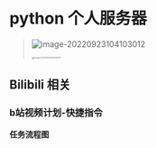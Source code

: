 # python 个人服务器

> ![image-20220923104103012](https://ccurj.oss-cn-beijing.aliyuncs.com/mac-typoraimage-20220923104103012.png)
>
> <img src="https://ccurj.oss-cn-beijing.aliyuncs.com/mac-typoraimage-20220923104840979.png" alt="image-20220923104840979" style="zoom:25%;" />





## Bilibili 相关



### b站视频计划-快捷指令

**任务流程图**

